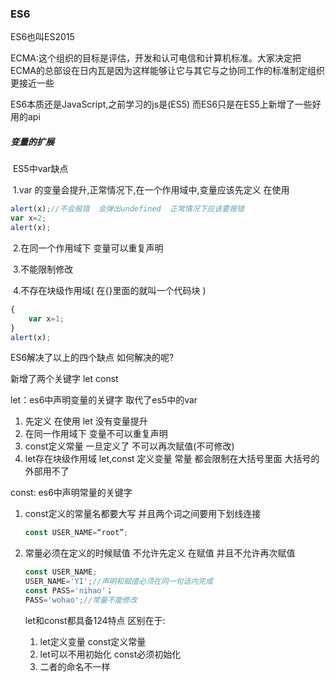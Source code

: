 ### ES6

ES6也叫ES2015

ECMA:这个组织的目标是评估，开发和认可电信和计算机标准。大家决定把ECMA的总部设在日内瓦是因为这样能够让它与其它与之协同工作的标准制定组织更接近一些

ES6本质还是JavaScript,之前学习的js是(ES5) 而ES6只是在ES5上新增了一些好用的api

##### 变量的扩展

​	ES5中var缺点

​		1.var 的变量会提升,正常情况下,在一个作用域中,变量应该先定义  在使用

~~~js
alert(x);//不会报错  会弹出undefined  正常情况下应该要报错
var x=2;
alert(x);
~~~

​		2.在同一个作用域下 变量可以重复声明

​		3.不能限制修改

​		4.不存在块级作用域(  在{}里面的就叫一个代码块         )

~~~js
{
    var x=1;
}
alert(x);
~~~

  

ES6解决了以上的四个缺点  如何解决的呢?

新增了两个关键字 let const

let：es6中声明变量的关键字 取代了es5中的var

1. 先定义 在使用 let 没有变量提升
2. 在同一作用域下  变量不可以重复声明
3. const定义常量 一旦定义了  不可以再次赋值(不可修改)
4. let存在块级作用域	let,const 定义变量 常量 都会限制在大括号里面 大括号的外部用不了

const: es6中声明常量的关键字

1. const定义的常量名都要大写 并且两个词之间要用下划线连接

   ~~~js
   const USER_NAME=“root”;
   ~~~

2. 常量必须在定义的时候赋值  不允许先定义 在赋值  并且不允许再次赋值

   ```js
   const USER_NAME;
   USER_NAME='YI';//声明和赋值必须在同一句话内完成
   const PASS='nihao'；
   PASS='wohao';//常量不能修改
   ```

   let和const都具备124特点 区别在于:

   1. let定义变量 const定义常量
   2. let可以不用初始化 const必须初始化
   3. 二者的命名不一样	
